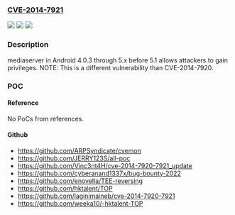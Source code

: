 ### [CVE-2014-7921](https://cve.mitre.org/cgi-bin/cvename.cgi?name=CVE-2014-7921)
![](https://img.shields.io/static/v1?label=Product&message=n%2Fa&color=blue)
![](https://img.shields.io/static/v1?label=Version&message=n%2Fa&color=blue)
![](https://img.shields.io/static/v1?label=Vulnerability&message=n%2Fa&color=brighgreen)

### Description

mediaserver in Android 4.0.3 through 5.x before 5.1 allows attackers to gain privileges.  NOTE: This is a different vulnerability than CVE-2014-7920.

### POC

#### Reference
No PoCs from references.

#### Github
- https://github.com/ARPSyndicate/cvemon
- https://github.com/JERRY123S/all-poc
- https://github.com/Vinc3nt4H/cve-2014-7920-7921_update
- https://github.com/cyberanand1337x/bug-bounty-2022
- https://github.com/enovella/TEE-reversing
- https://github.com/hktalent/TOP
- https://github.com/laginimaineb/cve-2014-7920-7921
- https://github.com/weeka10/-hktalent-TOP

